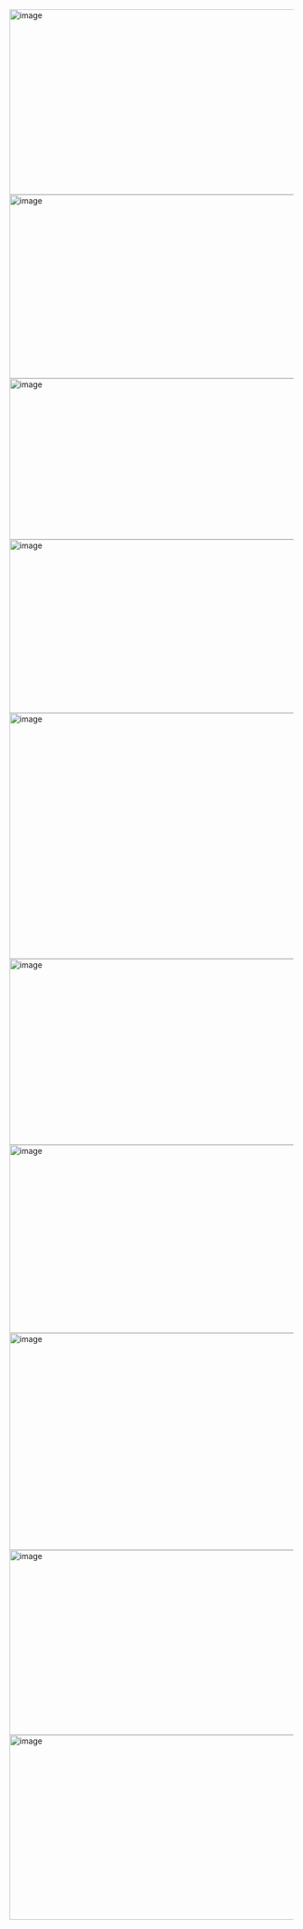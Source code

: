 <img width="1422" height="328" alt="image" src="https://github.com/user-attachments/assets/503015bf-61de-4e50-88cb-31cef19bc5a7" />
<img width="1425" height="325" alt="image" src="https://github.com/user-attachments/assets/c4fa0d32-3589-4450-8c1d-5b509dc4f34f" />
<img width="1427" height="285" alt="image" src="https://github.com/user-attachments/assets/f71a5ac2-74b3-4695-87a3-4abd282942cf" />
<img width="1420" height="307" alt="image" src="https://github.com/user-attachments/assets/c66ee61a-28ed-4f4c-88ad-d8c95d9e125f" />
<img width="1436" height="435" alt="image" src="https://github.com/user-attachments/assets/36ea0e82-ff68-411d-bc9b-d3376968970b" />
<img width="1427" height="329" alt="image" src="https://github.com/user-attachments/assets/4fc4bc8e-34df-4b42-bc50-b129842c6285" />
<img width="1426" height="333" alt="image" src="https://github.com/user-attachments/assets/f5ff9405-e812-486e-92ca-903a2443f6cc" />
<img width="1428" height="384" alt="image" src="https://github.com/user-attachments/assets/335d8115-5a39-420d-ac7c-eeec0b7dd1c3" />
<img width="1419" height="327" alt="image" src="https://github.com/user-attachments/assets/02ff6721-a35f-46db-b69d-b2f90e111222" />
<img width="1422" height="327" alt="image" src="https://github.com/user-attachments/assets/c3c6703a-b6b0-471e-855c-e3eaddb9b9a2" />

